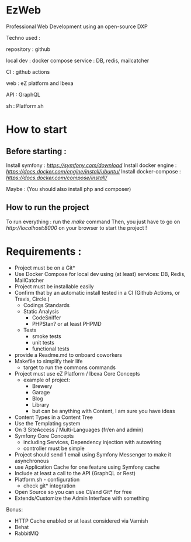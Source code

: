 # EzWeb
Professional Web Development using an open-source DXP

Techno used :

repository : github

local dev : docker compose service : DB, redis, mailcatcher

CI : github actions

web : eZ platform and Ibexa

API : GraphQL

sh : Platform.sh

# How to start
## Before starting :
Install symfony : *https://symfony.com/download*
Install docker engine : *https://docs.docker.com/engine/install/ubuntu/*
Install docker-compose : *https://docs.docker.com/compose/install/*

Maybe : (You should also install php and composer)

## How to run the project
To run everything : run the *make* command
Then, you just have to go on *http://localhost:8000* on your browser to start the project !

# Requirements :

- Project must be on a Git*
- Use Docker Compose for local dev using (at least) services: DB, Redis, MailCatcher
- Project must be installable easily
- Confirm that by an automatic install tested in a CI (Github Actions, or Travis, Circle.)
    - Codings Standards
    - Static Analysis
        - CodeSniffer
        - PHPStan? or at least PHPMD
    - Tests
        - smoke tests
        - unit tests
        - functional tests
- provide a Readme.md to onboard coworkers
- Makefile to simplify their life
    - target to run the commons commands
- Project must use eZ Platform / Ibexa Core Concepts 
    - example of project:
         - Brewery
         - Garage
         - Blog
         - Library
         - but can be anything with Content, I am sure you have ideas
- Content Types in a Content Tree
- Use the Templating system
- On 3 SiteAccess / Multi-Languages (fr/en and admin)
- Symfony Core Concepts
    - including Services, Dependency injection with autowiring
    - controller must be simple
- Project should send 1 email using Symfony Messenger to make it asynchronous
- use Application Cache for one feature using Symfony cache
- Include at least a call to the API (GraphQL or Rest)
- Platform.sh - configuration
    - check git* integration
- Open Source so you can use CI/and Git* for free
- Extends/Customize the Admin Interface with something

Bonus:
- HTTP Cache enabled or at least considered via Varnish
- Behat
- RabbitMQ
